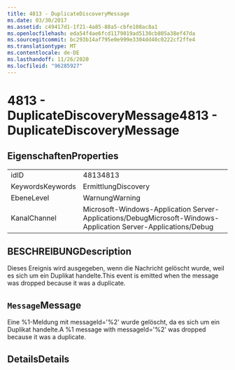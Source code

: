 ```yaml
---
title: 4813 - DuplicateDiscoveryMessage
ms.date: 03/30/2017
ms.assetid: c49417d1-1f21-4a85-88a5-cbfe108ac8a1
ms.openlocfilehash: eda54f4ae6fcd1179019ad5130cb805a38ef47da
ms.sourcegitcommit: bc293b14af795e0e999e3304dd40c0222cf2ffe4
ms.translationtype: MT
ms.contentlocale: de-DE
ms.lasthandoff: 11/26/2020
ms.locfileid: "96285927"
---
```

# <a name="4813---duplicatediscoverymessage"></a><span data-ttu-id="851b1-102">4813 - DuplicateDiscoveryMessage</span><span class="sxs-lookup"><span data-stu-id="851b1-102">4813 - DuplicateDiscoveryMessage</span></span>

## <a name="properties"></a><span data-ttu-id="851b1-103">Eigenschaften</span><span class="sxs-lookup"><span data-stu-id="851b1-103">Properties</span></span>  
  
|||  
|-|-|  
|<span data-ttu-id="851b1-104">id</span><span class="sxs-lookup"><span data-stu-id="851b1-104">ID</span></span>|<span data-ttu-id="851b1-105">4813</span><span class="sxs-lookup"><span data-stu-id="851b1-105">4813</span></span>|  
|<span data-ttu-id="851b1-106">Keywords</span><span class="sxs-lookup"><span data-stu-id="851b1-106">Keywords</span></span>|<span data-ttu-id="851b1-107">Ermittlung</span><span class="sxs-lookup"><span data-stu-id="851b1-107">Discovery</span></span>|  
|<span data-ttu-id="851b1-108">Ebene</span><span class="sxs-lookup"><span data-stu-id="851b1-108">Level</span></span>|<span data-ttu-id="851b1-109">Warnung</span><span class="sxs-lookup"><span data-stu-id="851b1-109">Warning</span></span>|  
|<span data-ttu-id="851b1-110">Kanal</span><span class="sxs-lookup"><span data-stu-id="851b1-110">Channel</span></span>|<span data-ttu-id="851b1-111">Microsoft-Windows-Application Server-Applications/Debug</span><span class="sxs-lookup"><span data-stu-id="851b1-111">Microsoft-Windows-Application Server-Applications/Debug</span></span>|  
  
## <a name="description"></a><span data-ttu-id="851b1-112">BESCHREIBUNG</span><span class="sxs-lookup"><span data-stu-id="851b1-112">Description</span></span>  

 <span data-ttu-id="851b1-113">Dieses Ereignis wird ausgegeben, wenn die Nachricht gelöscht wurde, weil es sich um ein Duplikat handelte.</span><span class="sxs-lookup"><span data-stu-id="851b1-113">This event is emitted when the message was dropped because it was a duplicate.</span></span>  
  
## <a name="message"></a><span data-ttu-id="851b1-114">`Message`</span><span class="sxs-lookup"><span data-stu-id="851b1-114">Message</span></span>  

 <span data-ttu-id="851b1-115">Eine %1-Meldung mit messageId='%2' wurde gelöscht, da es sich um ein Duplikat handelte.</span><span class="sxs-lookup"><span data-stu-id="851b1-115">A %1 message with messageId='%2' was dropped because it was a duplicate.</span></span>  
  
## <a name="details"></a><span data-ttu-id="851b1-116">Details</span><span class="sxs-lookup"><span data-stu-id="851b1-116">Details</span></span>
